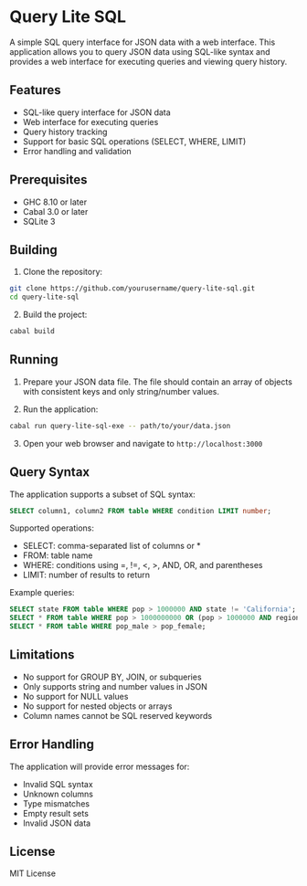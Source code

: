 # Query Lite SQL

A simple SQL query interface for JSON data with a web interface. This application allows you to query JSON data using SQL-like syntax and provides a web interface for executing queries and viewing query history.

## Features

- SQL-like query interface for JSON data
- Web interface for executing queries
- Query history tracking
- Support for basic SQL operations (SELECT, WHERE, LIMIT)
- Error handling and validation

## Prerequisites

- GHC 8.10 or later
- Cabal 3.0 or later
- SQLite 3

## Building

1. Clone the repository:
```bash
git clone https://github.com/yourusername/query-lite-sql.git
cd query-lite-sql
```

2. Build the project:
```bash
cabal build
```

## Running

1. Prepare your JSON data file. The file should contain an array of objects with consistent keys and only string/number values.

2. Run the application:
```bash
cabal run query-lite-sql-exe -- path/to/your/data.json
```

3. Open your web browser and navigate to `http://localhost:3000`

## Query Syntax

The application supports a subset of SQL syntax:

```sql
SELECT column1, column2 FROM table WHERE condition LIMIT number;
```

Supported operations:
- SELECT: comma-separated list of columns or *
- FROM: table name
- WHERE: conditions using =, !=, <, >, AND, OR, and parentheses
- LIMIT: number of results to return

Example queries:
```sql
SELECT state FROM table WHERE pop > 1000000 AND state != 'California';
SELECT * FROM table WHERE pop > 1000000000 OR (pop > 1000000 AND region = 'Midwest');
SELECT * FROM table WHERE pop_male > pop_female;
```

## Limitations

- No support for GROUP BY, JOIN, or subqueries
- Only supports string and number values in JSON
- No support for NULL values
- No support for nested objects or arrays
- Column names cannot be SQL reserved keywords

## Error Handling

The application will provide error messages for:
- Invalid SQL syntax
- Unknown columns
- Type mismatches
- Empty result sets
- Invalid JSON data

## License

MIT License 